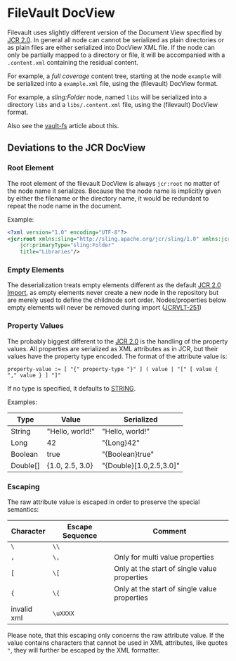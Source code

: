 <!--
   Licensed to the Apache Software Foundation (ASF) under one or more
   contributor license agreements.  See the NOTICE file distributed with
   this work for additional information regarding copyright ownership.
   The ASF licenses this file to You under the Apache License, Version 2.0
   (the "License"); you may not use this file except in compliance with
   the License.  You may obtain a copy of the License at

       http://www.apache.org/licenses/LICENSE-2.0

   Unless required by applicable law or agreed to in writing, software
   distributed under the License is distributed on an "AS IS" BASIS,
   WITHOUT WARRANTIES OR CONDITIONS OF ANY KIND, either express or implied.
   See the License for the specific language governing permissions and
   limitations under the License.
-->
FileVault DocView
=================

Filevault uses slightly different version of the Document View specified by [JCR 2.0][jcr-docview].
In general all node can cannot be serialized as plain directories or as plain files are either
serialized into DocView XML file. If the node can only be partially mapped to a directory or file,
it will be accompanied with a `.content.xml` containing the residual content. 

For example, a _full coverage_ content tree, starting at the node `example` will be serialized into
a `example.xml` file, using the (filevault) DocView format.


For example, a _sling:Folder_ node, named `libs` will be serialized into a directory `libs` and a
`libs/.content.xml` file, using the (filevault) DocView format.

Also see the [vault-fs](vaultfs.html)
article about this.

Deviations to the JCR DocView
-----------------------------

### Root Element

The root element of the filevault DocView is always `jcr:root` no matter of the node name it serializes.
Because the the node name is implicitly given by either the filename or the directory name, it would be
redundant to repeat the node name in the document.

Example:

```xml
<?xml version="1.0" encoding="UTF-8"?>
<jcr:root xmlns:sling="http://sling.apache.org/jcr/sling/1.0" xmlns:jcr="http://www.jcp.org/jcr/1.0"
    jcr:primaryType="sling:Folder"
    title="Libraries"/>
```

### Empty Elements

The deserialization treats empty elements different as the default [JCR 2.0 Import][import-docview], as
empty elements never create a new node in the repository but are merely used to define the childnode 
sort order.
Nodes/properties below empty elements will never be removed during import ([JCRVLT-251](https://issues.apache.org/jira/browse/JCRVLT-251))

### Property Values

The probably biggest different to the [JCR 2.0][jcr-docview] is the handling of the property values.
All properties are serialized as XML attributes as in JCR, but their values have the property type 
encoded. The format of the attribute value is:

```
property-value := [ "{" property-type "}" ] ( value | "[" [ value { "," value } ] "]"
```

If no type is specified, it defaults to [STRING][pt-string].

Examples:

| Type    | Value           | Serialized               |
|---------|-----------------|--------------------------|
| String  | "Hello, world!" | "Hello, world!"          |
| Long    | 42              | "{Long}42"               |
| Boolean | true            | "{Boolean}true"          |
| Double[]| {1.0, 2.5, 3.0} | "{Double}[1.0,2.5,3.0]" |

### Escaping

The raw attribute value is escaped in order to preserve the special semantics:

| Character | Escape Sequence | Comment |
|-----------|-----------------|---------|
| `\`       | `\\`            |         |
| `,`       | `\,`           | Only for multi value properties |
| `[`       | `\[`           | Only at the start of single value properties |
| `{`       | `\{`           | Only at the start of single value properties |
| invalid xml | `\uXXXX` | |

Please note, that this escaping only concerns the raw attribute value. If the value contains
characters that cannot be used in XML attributes, like quotes `"`, they will further be escaped
by the XML formatter.


[jcr-docview]: https://docs.adobe.com/content/docs/en/spec/jcr/2.0/7_Export.html#7.3%20Document%20View
[import-docview]: https://docs.adobe.com/content/docs/en/spec/jcr/2.0/11_Import.html#11.1%20Importing%20Document%20View
[pt-string]: https://docs.adobe.com/docs/en/spec/jsr170/javadocs/jcr-2.0/javax/jcr/PropertyType.html#STRING